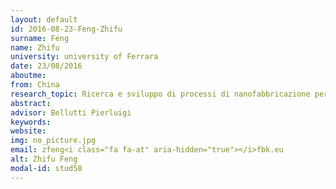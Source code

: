 ```yaml
---
layout: default 
id: 2016-08-23-Feng-Zhifu
surname: Feng
name: Zhifu
university: university of Ferrara
date: 23/08/2016
aboutme: 
from: China
research_topic: Ricerca e sviluppo di processi di nanofabbricazione per la realizzazione di nuovi sensori di gas
abstract: 
advisor: Bellutti Pierluigi
keywords: 
website: 
img: no_picture.jpg
email: zfeng<i class="fa fa-at" aria-hidden="true"></i>fbk.eu
alt: Zhifu Feng
modal-id: stud58
---
```

